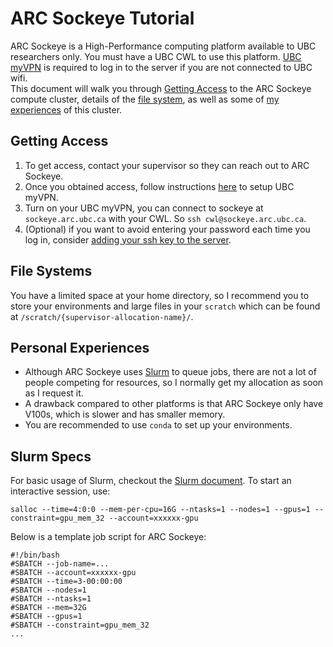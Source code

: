# ARC Sockeye Tutorial
ARC Sockeye is a High-Performance computing platform available to UBC researchers only. You must have a UBC CWL to use this platform. [UBC myVPN](https://it.ubc.ca/services/email-voice-internet/myvpn) is required to log in to the server if you are not connected to UBC wifi.  
This document will walk you through [Getting Access](#getting-access) to the ARC Sockeye compute cluster, details of the [file system](#file-system), as well as some of [my experiences](#personal-experiences) of this cluster.

## Getting Access
1. To get access, contact your supervisor so they can reach out to ARC Sockeye.
2. Once you obtained access, follow instructions [here](https://it.ubc.ca/services/email-voice-internet/myvpn) to setup UBC myVPN.
3. Turn on your UBC myVPN, you can connect to sockeye at `sockeye.arc.ubc.ca` with your CWL. So `ssh cwl@sockeye.arc.ubc.ca`.
4. (Optional) if you want to avoid entering your password each time you log in, consider [adding your ssh key to the server](../technical/ssh_key.md).

## File Systems
You have a limited space at your home directory, so I recommend you to store your environments and large files in your `scratch` which can be found at `/scratch/{supervisor-allocation-name}/`.

## Personal Experiences
- Although ARC Sockeye uses [Slurm](../technical/slurm) to queue jobs, there are not a lot of people competing for resources, so I normally get my allocation as soon as I request it.
- A drawback compared to other platforms is that ARC Sockeye only have V100s, which is slower and has smaller memory.
- You are recommended to use `conda` to set up your environments.

## Slurm Specs
For basic usage of Slurm, checkout the [Slurm document](../technical/slurm.md). To start an interactive session, use:
```shell
salloc --time=4:0:0 --mem-per-cpu=16G --ntasks=1 --nodes=1 --gpus=1 --constraint=gpu_mem_32 --account=xxxxxx-gpu
```
Below is a template job script for ARC Sockeye:
```shell
#!/bin/bash
#SBATCH --job-name=...
#SBATCH --account=xxxxxx-gpu
#SBATCH --time=3-00:00:00
#SBATCH --nodes=1
#SBATCH --ntasks=1
#SBATCH --mem=32G
#SBATCH --gpus=1
#SBATCH --constraint=gpu_mem_32
...
```
